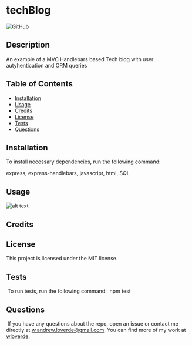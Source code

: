 
# techBlog
![GitHub](https://img.shields.io/badge/license-MIT-blue)

## Description
    
An example of a MVC Handlebars based Tech blog with user autyhentication and ORM queries
    
## Table of Contents 

- [Installation](#installation)
- [Usage](#usage)
- [Credits](#credits)
- [License](#license)
- [Tests](#tests)
- [Questions](#questions)

## Installation

To install necessary dependencies, run the following command:

express, express-handlebars, javascript, html, SQL
    
## Usage
    
![alt text](assets/images/na)
    
## Credits
    

    
## License

This project is licensed under the MIT license.
    
## Tests
​
To run tests, run the following command:
​
npm test
​
## Questions
​
If you have any questions about the repo, open an issue or contact me directly at w.andrew.loverde@gmail.com. You can find more of my work at [wloverde](https://github.com/wloverde/).
